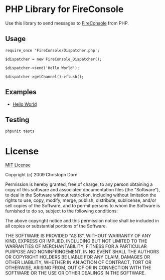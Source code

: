 
PHP Library for FireConsole
===========================

Use this library to send messages to [FireConsole](http://www.fireconsole.org/) from PHP.

Usage
-----

    require_once 'FireConsole/Dispatcher.php';
    
    $dispatcher = new FireConsole_Dispatcher();
    
    $dispatcher->send('Hello World');
    
    $dispatcher->getChannel()->flush();


Examples
--------

  * [Hello World](http://github.com/cadorn/fireconsole/tree/master/packages/lib-php/examples/HelloWorld.php)


Testing
-------

    phpunit tests



License
=======

[MIT License](http://www.opensource.org/licenses/mit-license.php)

Copyright (c) 2009 Christoph Dorn

Permission is hereby granted, free of charge, to any person obtaining a copy
of this software and associated documentation files (the "Software"), to deal
in the Software without restriction, including without limitation the rights
to use, copy, modify, merge, publish, distribute, sublicense, and/or sell
copies of the Software, and to permit persons to whom the Software is
furnished to do so, subject to the following conditions:

The above copyright notice and this permission notice shall be included in
all copies or substantial portions of the Software.

THE SOFTWARE IS PROVIDED "AS IS", WITHOUT WARRANTY OF ANY KIND, EXPRESS OR
IMPLIED, INCLUDING BUT NOT LIMITED TO THE WARRANTIES OF MERCHANTABILITY,
FITNESS FOR A PARTICULAR PURPOSE AND NONINFRINGEMENT. IN NO EVENT SHALL THE
AUTHORS OR COPYRIGHT HOLDERS BE LIABLE FOR ANY CLAIM, DAMAGES OR OTHER
LIABILITY, WHETHER IN AN ACTION OF CONTRACT, TORT OR OTHERWISE, ARISING FROM,
OUT OF OR IN CONNECTION WITH THE SOFTWARE OR THE USE OR OTHER DEALINGS IN
THE SOFTWARE.
